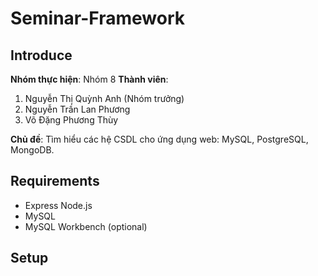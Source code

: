 # Seminar-Framework
## Introduce
**Nhóm thực hiện**: Nhóm 8 
**Thành viên**:
1. Nguyễn Thị Quỳnh Anh (Nhóm trưởng)
2. Nguyễn Trần Lan Phương
3. Võ Đặng Phương Thùy

**Chủ đề**: Tìm hiểu các hệ CSDL cho ứng dụng web: MySQL, PostgreSQL, MongoDB.

## Requirements
- Express Node.js 
- MySQL
- MySQL Workbench (optional)

## Setup


